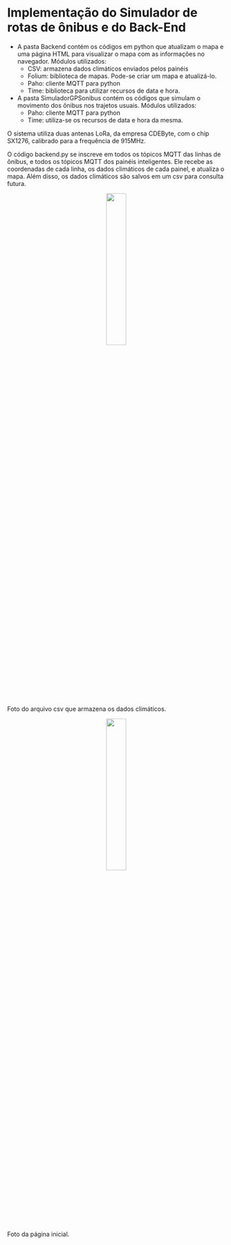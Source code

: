 # Implementação do Simulador de rotas de ônibus e do Back-End

- A pasta Backend contém os códigos em python que atualizam o mapa e uma página HTML para visualizar o mapa com as informações no navegador. Módulos utilizados:
  - CSV: armazena dados climáticos enviados pelos painéis
  - Folium: biblioteca de mapas. Pode-se criar um mapa e atualizá-lo.
  - Paho: cliente MQTT para python
  - Time: biblioteca para utilizar recursos de data e hora.
- A pasta SimuladorGPSonibus contém os códigos que simulam o movimento dos ônibus nos trajetos usuais. Módulos utilizados:
  - Paho: cliente MQTT para python
  - Time: utiliza-se os recursos de data e hora da mesma.

O sistema utiliza duas antenas LoRa, da empresa CDEByte, com o chip SX1276, calibrado para a frequência de 915MHz. 

O código backend.py se inscreve em todos os tópicos MQTT das linhas de ônibus, e todos os tópicos MQTT dos painéis inteligentes. Ele recebe as coordenadas de cada linha, os dados climáticos de cada painel, e atualiza o mapa. Além disso, os dados climáticos são salvos em um csv para consulta futura.

<p align="center">
  <img width="30%" height="30%" src="https://github.com/gabrielsilvar/tcc_final/blob/main/SW/csv.PNG">
</p>
Foto do arquivo csv que armazena os dados climáticos.

<p align="center">
  <img width="30%" height="30%" src="https://github.com/gabrielsilvar/tcc_final/blob/main/SW/paginainicial.png">
</p>
Foto da página inicial.
